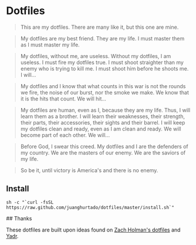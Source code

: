 # Dotfiles

> This are my dotfiles. There are many like it, but this one are mine.

> My dotfiles are my best friend. They are my life. I must master them as I must master my life.

> My dotfiles, without me, are useless. Without my dotfiles, I am useless. I must fire my dotfiles true.
I must shoot straighter than my enemy who is trying to kill me. I must shoot him before he shoots me. I will...

> My dotfiles and I know that what counts in this war is not the rounds we fire, the noise of our burst, nor the smoke we make.
We know that it is the hits that count. We will hit...

> My dotfiles are human, even as I, because they are my life. Thus, I will learn them as a brother.
I will learn their weaknesses, their strength, their parts, their accessories, their sights and their barrel.
I will keep my dotfiles clean and ready, even as I am clean and ready. We will become part of each other. We will...

> Before God, I swear this creed. My dotfiles and I are the defenders of my country.
We are the masters of our enemy. We are the saviors of my life.

> So be it, until victory is America's and there is no enemy.

## Install

```
sh -c "`curl -fsSL https://raw.github.com/juanghurtado/dotfiles/master/install.sh`"
```

## Thanks

These dotfiles are built upon ideas found on [Zach Holman's dotfiles](https://github.com/holman/dotfiles) and [Yadr](http://skwp.github.io/dotfiles/).
